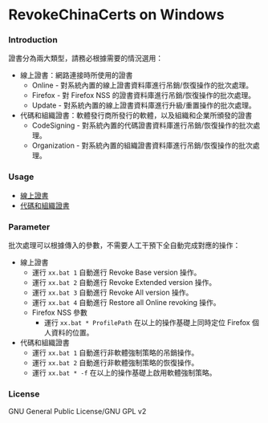 ﻿RevokeChinaCerts on Windows
==============

### Introduction
證書分為兩大類型，請務必根據需要的情況選用：
* 線上證書：網路連接時所使用的證書
  * Online - 對系統內置的線上證書資料庫進行吊銷/恢復操作的批次處理。
  * Firefox - 對 Firefox NSS 的證書資料庫進行吊銷/恢復操作的批次處理。
  * Update - 對系統內置的線上證書資料庫進行升級/重置操作的批次處理。
* 代碼和組織證書：軟體發行商所發行的軟體，以及組織和企業所頒發的證書
  * CodeSigning - 對系統內置的代碼證書資料庫進行吊銷/恢復操作的批次處理。
  * Organization - 對系統內置的組織證書資料庫進行吊銷/恢復操作的批次處理。

### Usage
* [線上證書](https://github.com/chengr28/RevokeChinaCerts/tree/master/Shared/Documents/ReadMe_Online.zh-Hant.md)
* [代碼和組織證書](https://github.com/chengr28/RevokeChinaCerts/tree/master/Shared/Documents/ReadMe_CodeSigning_Organization.zh-Hant.md)

### Parameter
批次處理可以根據傳入的參數，不需要人工干預下全自動完成對應的操作：
* 線上證書
  * 運行 `xx.bat 1` 自動進行 Revoke Base version 操作。
  * 運行 `xx.bat 2` 自動進行 Revoke Extended version 操作。
  * 運行 `xx.bat 3` 自動進行 Revoke All version 操作。
  * 運行 `xx.bat 4` 自動進行 Restore all Online revoking 操作。
  * Firefox NSS 參數
    * 運行 `xx.bat * ProfilePath` 在以上的操作基礎上同時定位 Firefox 個人資料的位置。
* 代碼和組織證書
  * 運行 `xx.bat 1` 自動進行非軟體強制策略的吊銷操作。
  * 運行 `xx.bat 2` 自動進行非軟體強制策略的恢復操作。
  * 運行 `xx.bat * -f` 在以上的操作基礎上啟用軟體強制策略。

### License
GNU General Public License/GNU GPL v2
